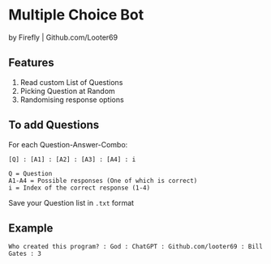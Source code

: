 # Multiple Choice Bot
by Firefly | Github.com/Looter69
## Features
1. Read custom List of Questions
2. Picking Question at Random
3. Randomising response options

## To add Questions
For each Question-Answer-Combo:
```
[Q] : [A1] : [A2] : [A3] : [A4] : i

Q = Question
A1-A4 = Possible responses (One of which is correct)
i = Index of the correct response (1-4)
```
Save your Question list in ```.txt``` format

## Example 
```
Who created this program? : God : ChatGPT : Github.com/looter69 : Bill Gates : 3 
```
